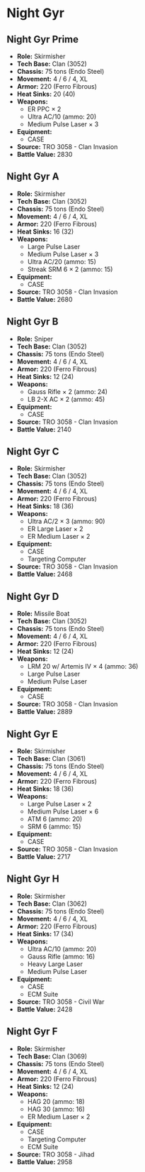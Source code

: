 # Night Gyr
## Night Gyr Prime
- **Role:** Skirmisher
- **Tech Base:** Clan (3052)
- **Chassis:** 75 tons (Endo Steel)
- **Movement:** 4 / 6 / 4, XL
- **Armor:** 220 (Ferro Fibrous)
- **Heat Sinks:** 20 (40)
- **Weapons:**
  - ER PPC × 2
  - Ultra AC/10 (ammo: 20)
  - Medium Pulse Laser × 3
- **Equipment:**
  - CASE
- **Source:** TRO 3058 - Clan Invasion
- **Battle Value:** 2830

## Night Gyr A
- **Role:** Skirmisher
- **Tech Base:** Clan (3052)
- **Chassis:** 75 tons (Endo Steel)
- **Movement:** 4 / 6 / 4, XL
- **Armor:** 220 (Ferro Fibrous)
- **Heat Sinks:** 16 (32)
- **Weapons:**
  - Large Pulse Laser
  - Medium Pulse Laser × 3
  - Ultra AC/20 (ammo: 15)
  - Streak SRM 6 × 2 (ammo: 15)
- **Equipment:**
  - CASE
- **Source:** TRO 3058 - Clan Invasion
- **Battle Value:** 2680

## Night Gyr B
- **Role:** Sniper
- **Tech Base:** Clan (3052)
- **Chassis:** 75 tons (Endo Steel)
- **Movement:** 4 / 6 / 4, XL
- **Armor:** 220 (Ferro Fibrous)
- **Heat Sinks:** 12 (24)
- **Weapons:**
  - Gauss Rifle × 2 (ammo: 24)
  - LB 2-X AC × 2 (ammo: 45)
- **Equipment:**
  - CASE
- **Source:** TRO 3058 - Clan Invasion
- **Battle Value:** 2140

## Night Gyr C
- **Role:** Skirmisher
- **Tech Base:** Clan (3052)
- **Chassis:** 75 tons (Endo Steel)
- **Movement:** 4 / 6 / 4, XL
- **Armor:** 220 (Ferro Fibrous)
- **Heat Sinks:** 18 (36)
- **Weapons:**
  - Ultra AC/2 × 3 (ammo: 90)
  - ER Large Laser × 2
  - ER Medium Laser × 2
- **Equipment:**
  - CASE
  - Targeting Computer
- **Source:** TRO 3058 - Clan Invasion
- **Battle Value:** 2468

## Night Gyr D
- **Role:** Missile Boat
- **Tech Base:** Clan (3052)
- **Chassis:** 75 tons (Endo Steel)
- **Movement:** 4 / 6 / 4, XL
- **Armor:** 220 (Ferro Fibrous)
- **Heat Sinks:** 12 (24)
- **Weapons:**
  - LRM 20 w/ Artemis IV × 4 (ammo: 36)
  - Large Pulse Laser
  - Medium Pulse Laser
- **Equipment:**
  - CASE
- **Source:** TRO 3058 - Clan Invasion
- **Battle Value:** 2889

## Night Gyr E
- **Role:** Skirmisher
- **Tech Base:** Clan (3061)
- **Chassis:** 75 tons (Endo Steel)
- **Movement:** 4 / 6 / 4, XL
- **Armor:** 220 (Ferro Fibrous)
- **Heat Sinks:** 18 (36)
- **Weapons:**
  - Large Pulse Laser × 2
  - Medium Pulse Laser × 6
  - ATM 6 (ammo: 20)
  - SRM 6 (ammo: 15)
- **Equipment:**
  - CASE
- **Source:** TRO 3058 - Clan Invasion
- **Battle Value:** 2717

## Night Gyr H
- **Role:** Skirmisher
- **Tech Base:** Clan (3062)
- **Chassis:** 75 tons (Endo Steel)
- **Movement:** 4 / 6 / 4, XL
- **Armor:** 220 (Ferro Fibrous)
- **Heat Sinks:** 17 (34)
- **Weapons:**
  - Ultra AC/10 (ammo: 20)
  - Gauss Rifle (ammo: 16)
  - Heavy Large Laser
  - Medium Pulse Laser
- **Equipment:**
  - CASE
  - ECM Suite
- **Source:** TRO 3058 - Civil War
- **Battle Value:** 2428

## Night Gyr F
- **Role:** Skirmisher
- **Tech Base:** Clan (3069)
- **Chassis:** 75 tons (Endo Steel)
- **Movement:** 4 / 6 / 4, XL
- **Armor:** 220 (Ferro Fibrous)
- **Heat Sinks:** 12 (24)
- **Weapons:**
  - HAG 20 (ammo: 18)
  - HAG 30 (ammo: 16)
  - ER Medium Laser × 2
- **Equipment:**
  - CASE
  - Targeting Computer
  - ECM Suite
- **Source:** TRO 3058 - Jihad
- **Battle Value:** 2958

